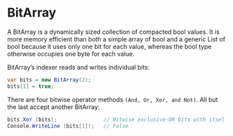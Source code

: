 # BitArray
A BitArray is a dynamically sized collection of compacted bool values. It is more memory efficient than both a simple array of bool and a generic List of bool because it uses only one bit for each value, whereas the bool type otherwise occupies one byte for each value.

BitArray’s indexer reads and writes individual bits:
```c#
var bits = new BitArray(2);
bits[1] = true;
```
There are four bitwise operator methods `(And, Or, Xor, and Not)`. All but the last accept another BitArray:
```c#
bits.Xor (bits);               // Bitwise exclusive-OR bits with itself
Console.WriteLine (bits[1]);   // False
```